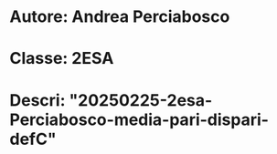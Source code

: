 # Autore: Andrea Perciabosco
# Classe: 2ESA
# Descri: "20250225-2esa-Perciabosco-media-pari-dispari-defC"
